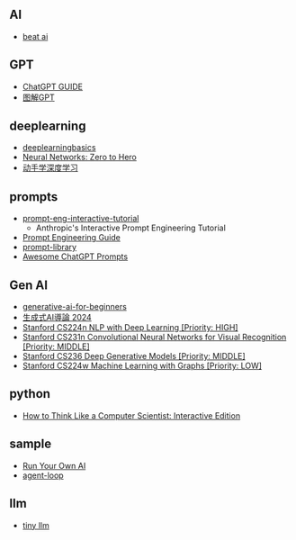 ## AI
+ [beat ai](https://github.com/sunface/beat-ai)

## GPT
+ [ChatGPT GUIDE](https://www.chatgptguide.ai/)
+ [图解GPT](https://github.com/datawhalechina/learn-nlp-with-transformers/blob/main/docs/%E7%AF%87%E7%AB%A02-Transformer%E7%9B%B8%E5%85%B3%E5%8E%9F%E7%90%86/2.4-%E5%9B%BE%E8%A7%A3GPT.md)

## deeplearning
+ [deeplearningbasics](https://github.com/PingNie1/deeplearningbasics)
+ [Neural Networks: Zero to Hero](https://karpathy.ai/zero-to-hero.html)
+ [动手学深度学习](https://github.com/AccumulateMore/CV)

## prompts
+ [prompt-eng-interactive-tutorial](https://github.com/anthropics/prompt-eng-interactive-tutorial)
    + Anthropic's Interactive Prompt Engineering Tutorial
+ [Prompt Engineering Guide](https://www.promptingguide.ai/)
+ [prompt-library](https://www.aiforeducation.io/prompt-library)
+ [Awesome ChatGPT Prompts](https://prompts.chat/)

## Gen AI
+ [generative-ai-for-beginners](https://github.com/microsoft/generative-ai-for-beginners)
+ [生成式AI導論 2024](https://www.youtube.com/playlist?list=PLJV_el3uVTsPz6CTopeRp2L2t4aL_KgiI)
+ [Stanford CS224n NLP with Deep Learning [Priority: HIGH]](https://www.youtube.com/watch?v=rmVRLeJRkl4&list=PLoROMvodv4rMFqRtEuo6SGjY4XbRIVRd4)
+ [Stanford CS231n Convolutional Neural Networks for Visual Recognition [Priority: MIDDLE]]( https://www.youtube.com/watch?v=vT1JzLTH4G4&list=PLSVEhWrZWDHQTBmWZufjxpw3s8sveJtnJ)
+ [Stanford CS236 Deep Generative Models [Priority: MIDDLE]]( https://www.youtube.com/watch?v=XZ0PMRWXBEU&list=PLoROMvodv4rPOWA-omMM6STXaWW4FvJT8)
+ [Stanford CS224w Machine Learning with Graphs [Priority: LOW]](https://www.youtube.com/watch?v=JAB_plj2rbA&list=PLoROMvodv4rOP-ImU-O1rYRg2RFxomvFp)

## python
+ [How to Think Like a Computer Scientist: Interactive Edition](https://levjj.github.io/thinkcspy/)

## sample
+ [Run Your Own AI](https://anthonylewis.com/2025/06/01/run-your-own-ai/)
+ [agent-loop](https://sketch.dev/blog/agent-loop)


## llm
+ [tiny llm](https://skyzh.github.io/tiny-llm/)